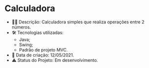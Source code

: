 # Calculadora

* 👩‍💻 Descrição: Calculadora simples que realiza operações entre 2 números.
* 🛠 Tecnologias utilizadas:
    - Java;
    - Swing;
    - Padrão de projeto MVC.
* 📆 Data de criação: 12/05/2021.
* :warning: Status do Projeto: Em desenvolvimento.
